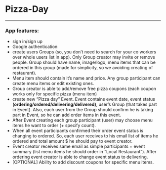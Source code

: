 # Pizza-Day

----------

### App features:

 - sign in/sign up
 - Google authentication
 - create users Groups (so, you don’t need to search for your co workers over whole users list
in app). Only Group creator may invite or remove people. Group should have name,
image/logo, menu items that can be ordered in this group (made for simplicity, so we
avoiding creating of restaurant).
 - Menu item should contain it’s name and price. Any group participant can create menu
items or edit existing ones.
 - Group creator is able to add/remove free pizza coupons (each coupon works only for
specific pizza (menu item)
 - create new “Pizza day” Event. Event contains event date, event status
**(ordering/ordered/delivering/delivered)**, user’s Group (that takes part in Event). Also,
each user from the Group should confirm he is taking part in Event, so he can add order
items in this event.
 - After Event creating each group participant (user) may choose menu items he want to order
(+ specify count).
 - When all event participants confirmed their order event status is changing to ordered. So,
each user receives to his email list of items he ordered and total amount $ he should pay to
event creator.
 - Event creator receives same email as simple participants + event summary (list menu items
he should order in “Local Restaurant”). After ordering event creator is able to change event
status to delivering.
 - [OPTIONAL] Ability to add discount coupons for specific menu items.

